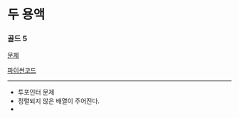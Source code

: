 # 두 용액
### 골드 5
[문제](https://www.acmicpc.net/problem/2470)

[파이썬코드](2470.py)

---

- 투포인터 문제
- 정렬되지 않은 배열이 주어진다.
- 